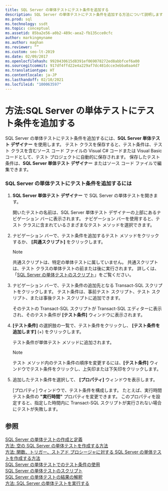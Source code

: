 ```yaml
---
title: SQL Server の単体テストにテスト条件を追加する
description: SQL Server の単体テストにテスト条件を追加する方法について説明します。 このタスクに SQL Server 単体テスト デザイナーを使用する方法を確認します。
ms.prod: sql
ms.technology: ssdt
ms.topic: conceptual
ms.assetid: 85ba2e56-a0b2-489c-aea2-fb135cce0cfc
author: markingmyname
ms.author: maghan
ms.reviewer: “”
ms.custom: seo-lt-2019
ms.date: 02/09/2017
ms.openlocfilehash: 9920430615d8391ef069078272ed8abbfcef6a00
ms.sourcegitcommit: 917df4ffd22e4a229af7dc481dcce3ebba0aa4d7
ms.translationtype: HT
ms.contentlocale: ja-JP
ms.lasthandoff: 02/10/2021
ms.locfileid: "100063597"
---
```

# <a name="how-to-add-test-conditions-to-sql-server-unit-tests"></a>方法:SQL Server の単体テストにテスト条件を追加する

SQL Server の単体テストにテスト条件を追加するには、**SQL Server 単体テスト デザイナー** を使用します。 テスト クラスを保存すると、テスト条件は、テスト クラスを含むソース コード ファイルの Visual C\# コードまたは Visual Basic コードとして、テスト プロジェクトに自動的に保存されます。 保存したテスト条件は、**SQL Server 単体テスト デザイナー** またはソース コード ファイルで編集できます。  
  
### <a name="to-add-test-conditions-to-a-sql-server-unit-test"></a>SQL Server の単体テストにテスト条件を追加するには  
  
1.  **SQL Server 単体テスト デザイナー** で SQL Server の単体テストを開きます。  
  
    開いたテストの名前は、SQL Server 単体テスト デザイナーの上部にあるナビゲーション バーに表示されます。 ナビゲーション バーを使用すると、テスト クラスに含まれているさまざまなテスト メソッドを選択できます。  
  
2.  ナビゲーション バーで、テスト条件を追加するテスト メソッドをクリックするか、 **[共通スクリプト]** をクリックします。  
  
    > [!NOTE]  
    > 共通スクリプトは、特定の単体テストに属していません。 共通スクリプトは、テスト クラスの単体テストの前または後に実行されます。 詳しくは、「[SQL Server の単体テストのスクリプト](../ssdt/scripts-in-sql-server-unit-tests.md)」をご覧ください。  
  
3.  ナビゲーション バーで、テスト条件の追加先となる Transact\-SQL スクリプトをクリックします。 テスト条件は、事前テスト スクリプト、テスト スクリプト、または事後テスト スクリプトに追加できます。  
  
    そのテストの Transact\-SQL スクリプトが Transact\-SQL エディターに表示され、そのテスト条件が **[テスト条件]** ウィンドウに表示されます。  
  
4.  **[テスト条件]** の選択肢の一覧で、テスト条件をクリックし、 **[テスト条件を追加します]** (+) をクリックします。  
  
    テスト条件が単体テスト メソッドに追加されます。  
  
    > [!NOTE]  
    > テスト メソッド内のテスト条件の順序を変更するには、**[テスト条件]** ウィンドウでテスト条件をクリックし、上矢印または下矢印をクリックします。  
  
5.  追加したテスト条件を選択して、 **[プロパティ]** ウィンドウを表示します。  
  
    [プロパティ] ウィンドウで、テスト条件を構成します。 たとえば、実行時間テスト条件の **"実行時間"** プロパティを変更できます。 このプロパティを設定すると、指定した時間内に Transact\-SQL スクリプトが実行されない場合にテストが失敗します。  
  
## <a name="see-also"></a>参照  
[SQL Server の単体テストの作成と定義](../ssdt/creating-and-defining-sql-server-unit-tests.md)  
[方法: 空の SQL Server の単体テストを作成する方法](../ssdt/how-to-create-an-empty-sql-server-unit-test.md)  
[方法: 関数、トリガー、ストアド プロシージャに対する SQL Server の単体テストを作成する方法](../ssdt/how-to-create-unit-tests-for-functions-triggers-stored-procedures.md)  
[SQL Server の単体テストでのテスト条件の使用](../ssdt/using-test-conditions-in-sql-server-unit-tests.md)  
[SQL Server の単体テストのスクリプト](../ssdt/scripts-in-sql-server-unit-tests.md)  
[SQL Server の単体テストの結果の解釈](../ssdt/interpreting-sql-server-unit-test-results.md)  
[方法:  SQL Server の単体テストを実行する](../ssdt/how-to-run-sql-server-unit-tests.md)  
  
